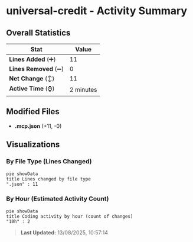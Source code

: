 # universal-credit - Activity Summary 

## Overall Statistics

| Stat                   | Value                                                             |
| ---------------------- | ----------------------------------------------------------------- |
| **Lines Added** (➕)   | 11                                          |
| **Lines Removed** (➖) | 0                                        |
| **Net Change** (↕)    | 11                |
| **Active Time** (⌚)   | 2 minutes |


## Modified Files
- **.mcp.json** (+11, -0)

## Visualizations

### By File Type (Lines Changed)

```mermaid
pie showData
title Lines changed by file type
".json" : 11
```

### By Hour (Estimated Activity Count)

```mermaid
pie showData
title Coding activity by hour (count of changes)
"10h" : 2
```


> **Last Updated:** 13/08/2025, 10:57:14